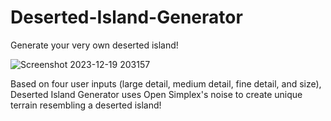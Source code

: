 # Deserted-Island-Generator
Generate your very own deserted island!

![Screenshot 2023-12-19 203157](https://github.com/maxk7/Deserted-Island-Generator/assets/43018603/2d181c3c-6f8c-4419-8104-af039bd1933c)

Based on four user inputs (large detail, medium detail, fine detail, and size), Deserted Island Generator uses Open Simplex's noise to create unique terrain resembling a deserted island!
